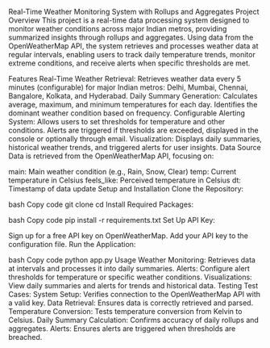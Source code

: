 Real-Time Weather Monitoring System with Rollups and Aggregates
Project Overview
This project is a real-time data processing system designed to monitor weather conditions across major Indian metros, providing summarized insights through rollups and aggregates. Using data from the OpenWeatherMap API, the system retrieves and processes weather data at regular intervals, enabling users to track daily temperature trends, monitor extreme conditions, and receive alerts when specific thresholds are met.

Features
Real-Time Weather Retrieval: Retrieves weather data every 5 minutes (configurable) for major Indian metros: Delhi, Mumbai, Chennai, Bangalore, Kolkata, and Hyderabad.
Daily Summary Generation:
Calculates average, maximum, and minimum temperatures for each day.
Identifies the dominant weather condition based on frequency.
Configurable Alerting System:
Allows users to set thresholds for temperature and other conditions.
Alerts are triggered if thresholds are exceeded, displayed in the console or optionally through email.
Visualization: Displays daily summaries, historical weather trends, and triggered alerts for user insights.
Data Source
Data is retrieved from the OpenWeatherMap API, focusing on:

main: Main weather condition (e.g., Rain, Snow, Clear)
temp: Current temperature in Celsius
feels_like: Perceived temperature in Celsius
dt: Timestamp of data update
Setup and Installation
Clone the Repository:

bash
Copy code
git clone <repository-url>
cd <repository-directory>
Install Required Packages:

bash
Copy code
pip install -r requirements.txt
Set Up API Key:

Sign up for a free API key on OpenWeatherMap.
Add your API key to the configuration file.
Run the Application:

bash
Copy code
python app.py
Usage
Weather Monitoring: Retrieves data at intervals and processes it into daily summaries.
Alerts: Configure alert thresholds for temperature or specific weather conditions.
Visualizations: View daily summaries and alerts for trends and historical data.
Testing
Test Cases:
System Setup: Verifies connection to the OpenWeatherMap API with a valid key.
Data Retrieval: Ensures data is correctly retrieved and parsed.
Temperature Conversion: Tests temperature conversion from Kelvin to Celsius.
Daily Summary Calculation: Confirms accuracy of daily rollups and aggregates.
Alerts: Ensures alerts are triggered when thresholds are breached.
